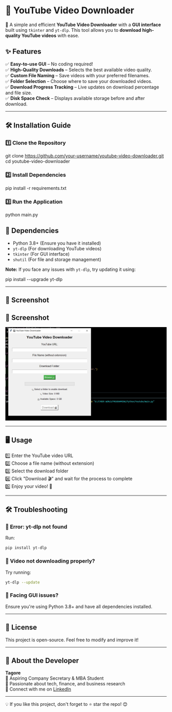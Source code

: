 
# 🎥 YouTube Video Downloader  

🚀 A simple and efficient **YouTube Video Downloader** with a **GUI interface** built using `tkinter` and `yt-dlp`. This tool allows you to **download high-quality YouTube videos** with ease.  

## ✨ Features  
✅ **Easy-to-use GUI** – No coding required!  
✅ **High-Quality Downloads** – Selects the best available video quality.  
✅ **Custom File Naming** – Save videos with your preferred filenames.  
✅ **Folder Selection** – Choose where to save your downloaded videos.  
✅ **Download Progress Tracking** – Live updates on download percentage and file size.  
✅ **Disk Space Check** – Displays available storage before and after download.  

---

## 🛠 Installation Guide  

### 1️⃣ Clone the Repository  

git clone https://github.com/your-username/youtube-video-downloader.git
cd youtube-video-downloader


### 2️⃣ Install Dependencies  

pip install -r requirements.txt


### 3️⃣ Run the Application  

python main.py


## 📂 Dependencies  
- Python 3.8+ (Ensure you have it installed)  
- `yt-dlp` (For downloading YouTube videos)  
- `tkinter` (For GUI interface)  
- `shutil` (For file and storage management)  

**Note:** If you face any issues with `yt-dlp`, try updating it using:  

pip install --upgrade yt-dlp


---

## 📸 Screenshot  
## 📸 Screenshot  
![YouTube Video Downloader](image.jpg)  

---

## 🖥 Usage  
1️⃣ Enter the YouTube video URL  
2️⃣ Choose a file name (without extension)  
3️⃣ Select the download folder  
4️⃣ Click "Download 🎬" and wait for the process to complete  
5️⃣ Enjoy your video! 🎉  

---

## 🛠 Troubleshooting  
### 🔹 Error: yt-dlp not found  
Run:  
```sh
pip install yt-dlp
```

### 🔹 Video not downloading properly?  
Try running:  
```sh
yt-dlp --update
```

### 🔹 Facing GUI issues?  
Ensure you're using Python 3.8+ and have all dependencies installed.  

---

## 📜 License  
This project is open-source. Feel free to modify and improve it!  

---

## 👤 About the Developer  
**Tagore**  
📌 Aspiring Company Secretary & MBA Student  
📌 Passionate about tech, finance, and business research  
📌 Connect with me on [LinkedIn](https://www.linkedin.com/in/tagorej)  

---

💡 If you like this project, don't forget to ⭐ star the repo! 😊  
``` 


